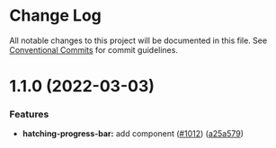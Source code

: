 # Change Log

All notable changes to this project will be documented in this file.
See [Conventional Commits](https://conventionalcommits.org) for commit guidelines.

# 1.1.0 (2022-03-03)


### Features

* **hatching-progress-bar:** add component ([#1012](https://github.com/alfa-laboratory/core-components/issues/1012)) ([a25a579](https://github.com/alfa-laboratory/core-components/commit/a25a5793df91c9e9cf213c7d1215c771c1851141))
